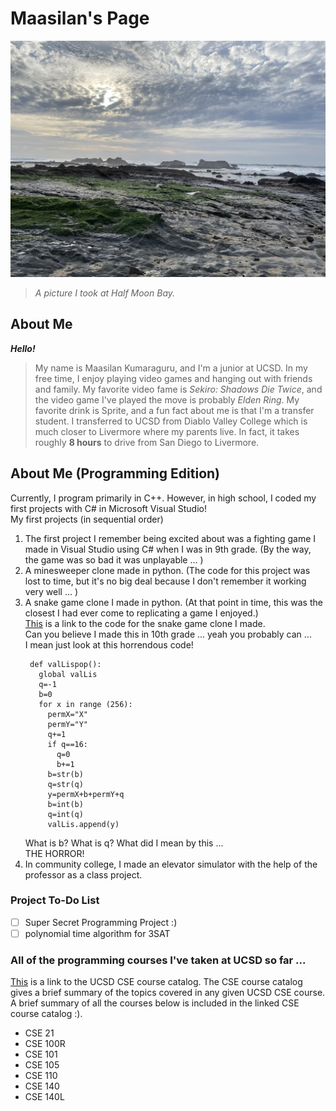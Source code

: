 # Maasilan's Page
![halfMoonBay](halfMoonBay.JPG)
> _A picture I took at Half Moon Bay._ 

## About Me
***Hello!***
> My name is Maasilan Kumaraguru, and I'm a junior at UCSD.
> In my free time, I enjoy playing video games and hanging out with friends and family.
> My favorite video fame is *Sekiro: Shadows Die Twice*, and the video game I've played the move is 
> probably *Elden Ring*. My favorite drink is Sprite, and a fun fact about me is that I'm a 
> transfer student. I transferred to UCSD from Diablo Valley College which is much closer to Livermore
> where my parents live. In fact, it takes roughly **8 hours** to drive from San Diego to Livermore.

## About Me (Programming Edition)
Currently, I program primarily in C++. However, in high school, I coded my first projects with C# 
in Microsoft Visual Studio!\
My first projects (in sequential order)
1. The first project I remember being excited about was a fighting game I made in Visual Studio
   using C# when I was in 9th grade. (By the way, the game was so bad it was unplayable ... )
2. A minesweeper clone made in python. (The code for this project was lost to time, but it's no
   big deal because I don't remember it working very well ... )
3. A snake game clone I made in python. (At that point in time, this was the closest I had ever come 
   to replicating a game I enjoyed.)\
   [This](pseudoSnakeGameCode.pdf) is a link to the code for the snake game clone I made.\
   Can you believe I made this in 10th grade ... yeah you probably can ... \
   I mean just look at this horrendous code!
   ```
    def valLispop():
      global valLis
      q=-1
      b=0
      for x in range (256):
        permX="X"
        permY="Y"
        q+=1
        if q==16:
          q=0
          b+=1
        b=str(b)
        q=str(q)
        y=permX+b+permY+q
        b=int(b)
        q=int(q)
        valLis.append(y)
   ```
   What is b? What is q? What did I mean by this ... \
   THE HORROR!
4. In community college, I made an elevator simulator with the help of the professor as a class project.

### Project To-Do List
- [ ] Super Secret Programming Project :)
- [ ] polynomial time algorithm for 3SAT

### All of the programming courses I've taken at UCSD so far ... 
[This](https://catalog.ucsd.edu/courses/CSE.html) is a link to the UCSD CSE course catalog. The CSE course catalog gives a brief summary of 
the topics covered in any given UCSD CSE course. A brief summary of all the courses below is 
included in the linked CSE course catalog :).
- CSE 21
- CSE 100R
- CSE 101
- CSE 105
- CSE 110
- CSE 140
- CSE 140L

